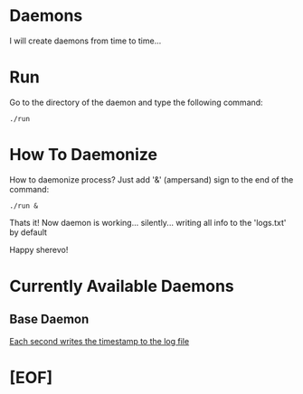 # Daemons

I will create daemons from time to time...

# Run

Go to the directory of the daemon and type the following command:

```
./run
```

# How To Daemonize

How to daemonize process? Just add '&' (ampersand) sign to the end of the command:

```
./run &
```

Thats it! Now daemon is working... silently... writing all info to the 'logs.txt' by default

Happy sherevo!

# Currently Available Daemons 

## Base Daemon

[Each second writes the timestamp to the log file](https://github.com/ksukhorukov/Daemons/tree/master/base_daemon)

# [EOF]









